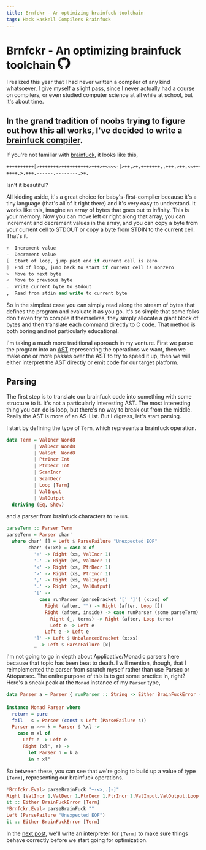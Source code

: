 ```yaml
---
title: Brnfckr - An optimizing brainfuck toolchain
tags: Hack Haskell Compilers Brainfuck
---
```


# Brnfckr - An optimizing brainfuck toolchain [![](/images/github-logo_32.png)][brnfckr]

I realized this year that I had never written a compiler of any kind
whatsoever. I give myself a slight pass, since I never actually had a course on
compilers, or even studied computer science at all while at school, but it's
about time.

## In the grand tradition of noobs trying to figure out how this all works, I've decided to write a [brainfuck compiler][brnfckr].

If you're not familiar with [brainfuck][brainfuck], it looks like this,

```scheme
++++++++++[>+++++++>++++++++++>+++>+<<<<-]>++.>+.+++++++..+++.>++.<<+++++++++++
++++.>.+++.------.--------.>+.
```

Isn't it beautiful?

All kidding aside, it's a great choice for baby's-first-compiler because it's a
tiny language (that's all of it right there) and it's very easy to understand.
It works like this, imagine an array of bytes that goes out to infinity. This
is your memory. Now you can move left or right along that array, you can
increment and decrement values in the array, and you can copy a byte from your
current cell to STDOUT or copy a byte from STDIN to the current cell. That's
it.

```scheme
+  Increment value
-  Decrement value
[  Start of loop, jump past end if current cell is zero
]  End of loop, jump back to start if current cell is nonzero
>  Move to next byte
<  Move to previous byte
.  Write current byte to stdout
,  Read from stdin and write to current byte
```

So in the simplest case you can simply read along the stream of bytes that
defines the program and evaluate it as you go. It's so simple that some folks
don't even try to compile it themselves, they simply allocate a giant block of
bytes and then translate each command directly to C code. That method is both
boring and not particularly educational.

I'm taking a much more traditional approach in my venture. First we parse the
program into an [AST][] representing the operations we want, then we make
one or more passes over the AST to try to speed it up, then we will
either interpret the AST directly or emit code for our target platform.

## Parsing

The first step is to translate our brainfuck code into something with some
structure to it. It's not a particularly interesting AST. The most interesting
thing you can do is loop, but there's no way to break out from the middle.
Really the AST is more of an AS-List. But I digress, let's start parsing.

I start by defining the type of `Term`, which represents a brainfuck operation.

```haskell
data Term = ValIncr Word8
          | ValDecr Word8
          | ValSet  Word8
          | PtrIncr Int
          | PtrDecr Int
          | ScanIncr
          | ScanDecr
          | Loop [Term]
          | ValInput
          | ValOutput
  deriving (Eq, Show)
```
and a parser from brainfuck characters to `Term`s.

```haskell
parseTerm :: Parser Term
parseTerm = Parser char'
  where char' [] = Left $ ParseFailure "Unexpected EOF"
        char' (x:xs) = case x of
          '+' -> Right (xs, ValIncr 1)
          '-' -> Right (xs, ValDecr 1)
          '<' -> Right (xs, PtrDecr 1)
          '>' -> Right (xs, PtrIncr 1)
          ',' -> Right (xs, ValInput)
          '.' -> Right (xs, ValOutput)
          '[' ->
            case runParser (parseBracket '[' ']') (x:xs) of
              Right (after, "") -> Right (after, Loop [])
              Right (after, inside) -> case runParser (some parseTerm) inside of
                Right (_, terms) -> Right (after, Loop terms)
                Left e -> Left e
              Left e -> Left e
          ']' -> Left $ UnbalancedBracket (x:xs)
          _ -> Left $ ParseFailure [x]
```
I'm not going to go in depth about Applicative/Monadic parsers here because
that topic has been beat to death. I will mention, though, that I reimplemented
the parser from scratch myself rather than use Parsec or Attoparsec. The
entire purpose of this is to get some practice in, right? Here's a sneak peak
at the `Monad` instance of my `Parser` type,

```haskell
data Parser a = Parser { runParser :: String -> Either BrainFuckError (String, a) }

instance Monad Parser where
  return = pure
  fail   s = Parser (const $ Left (ParseFailure s))
  Parser m >>= k = Parser $ \xl ->
    case m xl of
      Left e -> Left e
      Right (xl', a) ->
        let Parser n = k a
        in n xl'
```

So between these, you can see that we're going to build up a value of type
`[Term]`, representing our brainfuck operations.

```haskell
*Brnfckr.Eval> parseBrainFuck "+-<>,.[-]"
Right [ValIncr 1,ValDecr 1,PtrDecr 1,PtrIncr 1,ValInput,ValOutput,Loop [ValDecr 1]]
it :: Either BrainFuckError [Term]
*Brnfckr.Eval> parseBrainFuck ""
Left (ParseFailure "Unexpected EOF")
it :: Either BrainFuckError [Term]
```

In the [next post](2015-05-15-brnfckr-eval.html), we'll write an interpreter
for `[Term]` to make sure things behave correctly before we start going for
optimization.


[brnfckr]: https://github.com/johntyree/brnfckr
[brainfuck]: https://en.wikipedia.org/wiki/Brainfuck
[ast]: https://en.wikipedia.org/wiki/Abstract_syntax_tree
